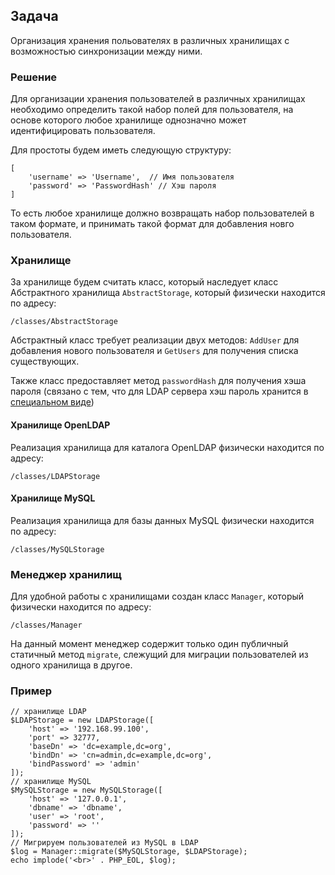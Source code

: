 ## Задача
Организация хранения польователях в различных 
хранилищах с возможностью синхронизации между ними.

### Решение
Для организации хранения пользователей в различных хранилищах
необходимо определить такой набор полей для пользователя,
на основе которого любое хранилище однозначно может идентифицировать
пользователя.

Для простоты будем иметь следующую структуру:
```
[
    'username' => 'Username',  // Имя пользователя
    'password' => 'PasswordHash' // Хэш пароля
]
```

То есть любое хранилище должно возвращать набор пользователей
в таком формате, и принимать такой формат для добавления новго
пользователя.

### Хранилище

За хранилище будем считать класс, который наследует 
класс Абстрактного хранилища `AbstractStorage`, который
физически находится по адресу:
```
/classes/AbstractStorage
```
Абстрактный класс требует реализации двух методов:
`AddUser` для добавления нового пользователя и 
`GetUsers` для получения списка существующих.

Также класс предоставляет метод `passwordHash` для
получения хэша пароля (связано с тем, что для LDAP
сервера хэш пароль хранится в 
[специальном виде](http://blog.michael.kuron-germany.de/2012/07/hashing-and-verifying-ldap-passwords-in-php/))

#### Хранилище OpenLDAP
Реализация хранилища для каталога OpenLDAP физически находится
по адресу:
```
/classes/LDAPStorage
```

#### Хранилище MySQL
Реализация хранилища для базы данных MySQL физически находится
по адресу:
```
/classes/MySQLStorage
```

### Менеджер хранилищ
Для удобной работы с хранилищами создан класс `Manager`,
который физически находится по адресу:
```
/classes/Manager
```
На данный момент менеджер содержит только один публичный статичный
метод `migrate`, слежущий для миграции пользователей из одного хранилища
в другое.

### Пример
```
// хранилище LDAP
$LDAPStorage = new LDAPStorage([
    'host' => '192.168.99.100',
    'port' => 32777,
    'baseDn' => 'dc=example,dc=org',
    'bindDn' => 'cn=admin,dc=example,dc=org',
    'bindPassword' => 'admin'
]);
// хранилище MySQL
$MySQLStorage = new MySQLStorage([
    'host' => '127.0.0.1',
    'dbname' => 'dbname',
    'user' => 'root',
    'password' => ''
]);
// Мигрируем пользователей из MySQL в LDAP
$log = Manager::migrate($MySQLStorage, $LDAPStorage);
echo implode('<br>' . PHP_EOL, $log);
```